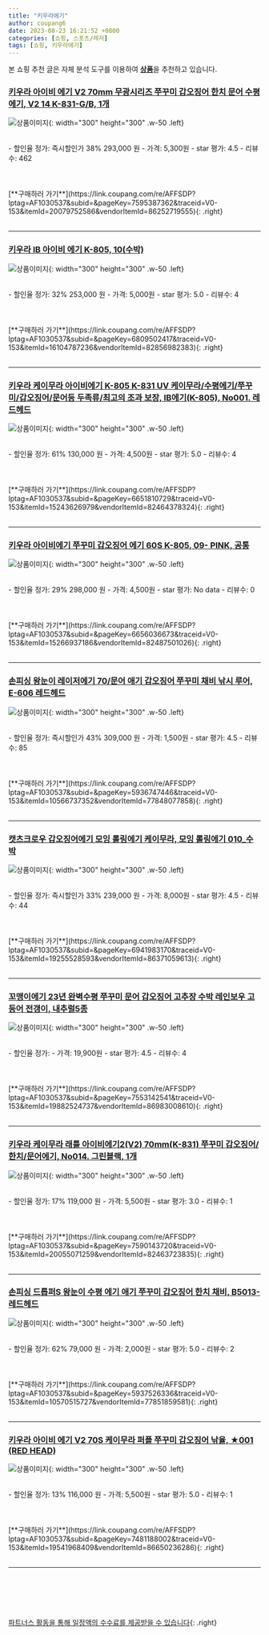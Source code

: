 ```yaml
---
title: "키우라에기"
author: coupang6
date: 2023-08-23 16:21:52 +0800
categories: [쇼핑, 스포츠/레저]
tags: [쇼핑, 키우라에기]
---
```


본 쇼핑 추천 글은 자체 분석 도구를 이용하여 [**상품**](https://link.coupang.com/a/bao1ui)을 추천하고 있습니다.

### [키우라 아이비 에기 V2 70mm 무광시리즈 쭈꾸미 갑오징어 한치 문어 수평에기, V2 14 K-831-G/B, 1개](https://link.coupang.com/re/AFFSDP?lptag=AF1030537&subid=&pageKey=7595387362&traceid=V0-153&itemId=20079752586&vendorItemId=86252719555)

![상품이미지](https://thumbnail6.coupangcdn.com/thumbnails/remote/230x230ex/image/vendor_inventory/fd67/ca5ef6edcbc1afbc97e94ddb1085c1469550dea7bdbff3e68c8e113d52c0.jpg){: width="300" height="300" .w-50 .left}


<br>
- 할인율 정가: 즉시할인가 38%  293,000   원
- 가격: 5,300원
- star 평가: 4.5
- 리뷰수: 462
<br>
<br>
<br>
<br>
[**구매하러 가기**](https://link.coupang.com/re/AFFSDP?lptag=AF1030537&subid=&pageKey=7595387362&traceid=V0-153&itemId=20079752586&vendorItemId=86252719555){: .right}
<br>
<br>

---

### [키우라 IB 아이비 에기 K-805, 10(수박)](https://link.coupang.com/re/AFFSDP?lptag=AF1030537&subid=&pageKey=6809502417&traceid=V0-153&itemId=16104787236&vendorItemId=82856982383)

![상품이미지](https://thumbnail9.coupangcdn.com/thumbnails/remote/230x230ex/image/vendor_inventory/7be8/e2ca4ce73906050743dbebadfbbd9451c4af8bd76aa571801c7379b3699d.jpeg){: width="300" height="300" .w-50 .left}


<br>
- 할인율 정가: 32%  253,000   원
- 가격: 5,000원
- star 평가: 5.0
- 리뷰수: 4
<br>
<br>
<br>
<br>
[**구매하러 가기**](https://link.coupang.com/re/AFFSDP?lptag=AF1030537&subid=&pageKey=6809502417&traceid=V0-153&itemId=16104787236&vendorItemId=82856982383){: .right}
<br>
<br>

---

### [키우라 케이무라 아이비에기 K-805 K-831 UV 케이무라/수평에기/쭈꾸미/갑오징어/문어등 두족류/최고의 조과 보장, IB에기(K-805), No001. 레드헤드](https://link.coupang.com/re/AFFSDP?lptag=AF1030537&subid=&pageKey=6651810729&traceid=V0-153&itemId=15243626979&vendorItemId=82464378324)

![상품이미지](https://thumbnail7.coupangcdn.com/thumbnails/remote/230x230ex/image/vendor_inventory/56bf/b002d5cd6bd9d3054501987e196ae1c0ec1daeca845b1e771b05c6ca428d.jpg){: width="300" height="300" .w-50 .left}


<br>
- 할인율 정가: 61%  130,000   원
- 가격: 4,500원
- star 평가: 5.0
- 리뷰수: 4
<br>
<br>
<br>
<br>
[**구매하러 가기**](https://link.coupang.com/re/AFFSDP?lptag=AF1030537&subid=&pageKey=6651810729&traceid=V0-153&itemId=15243626979&vendorItemId=82464378324){: .right}
<br>
<br>

---

### [키우라 아이비에기 쭈꾸미 갑오징어 에기 60S K-805, 09- PINK, 공통](https://link.coupang.com/re/AFFSDP?lptag=AF1030537&subid=&pageKey=6656036673&traceid=V0-153&itemId=15266937186&vendorItemId=82487501026)

![상품이미지](https://thumbnail10.coupangcdn.com/thumbnails/remote/230x230ex/image/vendor_inventory/7793/af07fd2a405f90f1efdfbbba89f0f260ab676fb4d9ee4b9990d9d21fd76a.jpg){: width="300" height="300" .w-50 .left}


<br>
- 할인율 정가: 29%  298,000   원
- 가격: 4,500원
- star 평가: No data
- 리뷰수: 0
<br>
<br>
<br>
<br>
[**구매하러 가기**](https://link.coupang.com/re/AFFSDP?lptag=AF1030537&subid=&pageKey=6656036673&traceid=V0-153&itemId=15266937186&vendorItemId=82487501026){: .right}
<br>
<br>

---

### [손피싱 왕눈이 레이저에기 70/문어 애기 갑오징어 쭈꾸미 채비 낚시 루어, E-606 레드헤드](https://link.coupang.com/re/AFFSDP?lptag=AF1030537&subid=&pageKey=5936747446&traceid=V0-153&itemId=10566737352&vendorItemId=77848077858)

![상품이미지](https://thumbnail9.coupangcdn.com/thumbnails/remote/230x230ex/image/vendor_inventory/d4b7/f83014f8f1d3f43b300da14fe782b41915041244c91dc572556a1d95f863.jpg){: width="300" height="300" .w-50 .left}


<br>
- 할인율 정가: 즉시할인가 43%  309,000   원
- 가격: 1,500원
- star 평가: 4.5
- 리뷰수: 85
<br>
<br>
<br>
<br>
[**구매하러 가기**](https://link.coupang.com/re/AFFSDP?lptag=AF1030537&subid=&pageKey=5936747446&traceid=V0-153&itemId=10566737352&vendorItemId=77848077858){: .right}
<br>
<br>

---

### [캣츠크로우 갑오징어에기 모잉 롤링에기 케이무라, 모잉 롤링에기 010_수박](https://link.coupang.com/re/AFFSDP?lptag=AF1030537&subid=&pageKey=6941983170&traceid=V0-153&itemId=19255528593&vendorItemId=86371059613)

![상품이미지](https://thumbnail7.coupangcdn.com/thumbnails/remote/230x230ex/image/vendor_inventory/4b48/da9235a6a4f035cce4344f429f9eb67a14d25a93328a0953c90ea47e40bb.jpg){: width="300" height="300" .w-50 .left}


<br>
- 할인율 정가: 즉시할인가 33%  239,000   원
- 가격: 8,000원
- star 평가: 4.5
- 리뷰수: 44
<br>
<br>
<br>
<br>
[**구매하러 가기**](https://link.coupang.com/re/AFFSDP?lptag=AF1030537&subid=&pageKey=6941983170&traceid=V0-153&itemId=19255528593&vendorItemId=86371059613){: .right}
<br>
<br>

---

### [꼬맹이에기 23년 완벽수평 쭈꾸미 문어 갑오징어 고추장 수박 레인보우 고등어 전갱이, 내추럴5종](https://link.coupang.com/re/AFFSDP?lptag=AF1030537&subid=&pageKey=7553142541&traceid=V0-153&itemId=19882524737&vendorItemId=86983008610)

![상품이미지](https://thumbnail10.coupangcdn.com/thumbnails/remote/230x230ex/image/vendor_inventory/2c5c/c31ac67803b0cbc05cfa0c938a1482e434cee881eefaf428beffde0c2d1e.jpg){: width="300" height="300" .w-50 .left}


<br>
- 할인율 정가: 
- 가격: 19,900원
- star 평가: 4.5
- 리뷰수: 4
<br>
<br>
<br>
<br>
[**구매하러 가기**](https://link.coupang.com/re/AFFSDP?lptag=AF1030537&subid=&pageKey=7553142541&traceid=V0-153&itemId=19882524737&vendorItemId=86983008610){: .right}
<br>
<br>

---

### [키우라 케이무라 래틀 아이비에기2(V2) 70mm(K-831) 쭈꾸미 갑오징어/한치/문어에기, No014. 그린블랙, 1개](https://link.coupang.com/re/AFFSDP?lptag=AF1030537&subid=&pageKey=7590143720&traceid=V0-153&itemId=20055071259&vendorItemId=82463723835)

![상품이미지](https://thumbnail8.coupangcdn.com/thumbnails/remote/230x230ex/image/vendor_inventory/f035/3c48bb0f80221298d2f19276a59ac86f4f8d4cadc5d26f3767fdbd341b14.jpg){: width="300" height="300" .w-50 .left}


<br>
- 할인율 정가: 17%  119,000   원
- 가격: 5,500원
- star 평가: 3.0
- 리뷰수: 1
<br>
<br>
<br>
<br>
[**구매하러 가기**](https://link.coupang.com/re/AFFSDP?lptag=AF1030537&subid=&pageKey=7590143720&traceid=V0-153&itemId=20055071259&vendorItemId=82463723835){: .right}
<br>
<br>

---

### [손피싱 드롭퍼S 왕눈이 수평 에기 애기 쭈꾸미 갑오징어 한치 채비, B5013-레드헤드](https://link.coupang.com/re/AFFSDP?lptag=AF1030537&subid=&pageKey=5937526336&traceid=V0-153&itemId=10570515727&vendorItemId=77851859581)

![상품이미지](https://thumbnail8.coupangcdn.com/thumbnails/remote/230x230ex/image/vendor_inventory/614d/42289a898449762e451fae38aa3f18041012b0aae338a208a1351db1385b.jpg){: width="300" height="300" .w-50 .left}


<br>
- 할인율 정가: 62%  79,000   원
- 가격: 2,000원
- star 평가: 5.0
- 리뷰수: 2
<br>
<br>
<br>
<br>
[**구매하러 가기**](https://link.coupang.com/re/AFFSDP?lptag=AF1030537&subid=&pageKey=5937526336&traceid=V0-153&itemId=10570515727&vendorItemId=77851859581){: .right}
<br>
<br>

---

### [키우라 아이비 에기 V2 70S 케이무라 퍼플 쭈꾸미 갑오징어 낚율, ★001 (RED HEAD)](https://link.coupang.com/re/AFFSDP?lptag=AF1030537&subid=&pageKey=7481188002&traceid=V0-153&itemId=19541968409&vendorItemId=86650236286)

![상품이미지](https://thumbnail9.coupangcdn.com/thumbnails/remote/230x230ex/image/vendor_inventory/22df/8882ca4e62b21ae3600bd4c7d50b74d3225cfc38fc094aa27b0d547f6827.jpeg){: width="300" height="300" .w-50 .left}


<br>
- 할인율 정가: 13%  116,000   원
- 가격: 5,500원
- star 평가: 5.0
- 리뷰수: 1
<br>
<br>
<br>
<br>
[**구매하러 가기**](https://link.coupang.com/re/AFFSDP?lptag=AF1030537&subid=&pageKey=7481188002&traceid=V0-153&itemId=19541968409&vendorItemId=86650236286){: .right}
<br>
<br>

---
<br><br><br><br><br> [파트너스 활동을 통해 일정액의 수수료를 제공받을 수 있습니다](https://link.coupang.com/a/bao1ui){: .right}